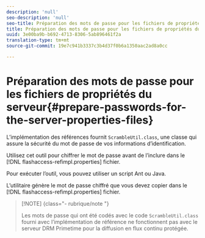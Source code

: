 ```yaml
---
description: 'null'
seo-description: 'null'
seo-title: Préparation des mots de passe pour les fichiers de propriétés du serveur
title: Préparation des mots de passe pour les fichiers de propriétés du serveur
uuid: 3e00ba9b-b692-4713-8306-5ab896461f2a
translation-type: tm+mt
source-git-commit: 19e7c941b3337c3b4d37f0b6a1350aac2ad8a0cc

---
```



# Préparation des mots de passe pour les fichiers de propriétés du serveur{#prepare-passwords-for-the-server-properties-files}

L’implémentation des références fournit `ScrambleUtil.class`, une classe qui assure la sécurité du mot de passe de vos informations d’identification.

Utilisez cet outil pour chiffrer le mot de passe avant de l’inclure dans le [!DNL flashaccess-refimpl.properties] fichier.

Pour exécuter l’outil, vous pouvez utiliser un script Ant ou Java.

L’utilitaire génère le mot de passe chiffré que vous devez copier dans le [!DNL flashaccess-refimpl.properties] fichier.

>[!NOTE] {class=&quot;- rubrique/note &quot;}
>
>Les mots de passe qui ont été codés avec le code `ScrambleUtil.class` fourni avec l’implémentation de référence ne fonctionnent pas avec le serveur DRM Primetime pour la diffusion en flux continu protégée.
